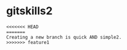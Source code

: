 # gitskills2

```
<<<<<<< HEAD
=======
Creating a new branch is quick AND simple2.
>>>>>>> feature1
```

